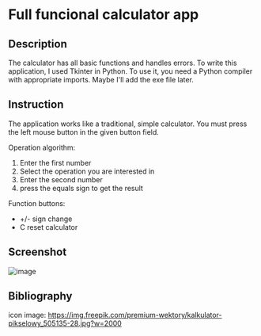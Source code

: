 # Full funcional calculator app

## Description
The calculator has all basic functions and handles errors.
To write this application, I used Tkinter in Python. To use it, you need a Python compiler with appropriate imports. Maybe I'll add the exe file later.
## Instruction

The application works like a traditional, simple calculator. You must press the left mouse button in the given button field.

Operation algorithm:
1) Enter the first number
2) Select the operation you are interested in
3) Enter the second number
4) press the equals sign to get the result

Function buttons:
- +/- sign change
- C reset calculator

## Screenshot

![image](https://github.com/Helltaker1/Calculator/assets/111696215/9c8725f5-b803-4bbe-ad85-a91d9942e3ec)

## Bibliography
icon image: <https://img.freepik.com/premium-wektory/kalkulator-pikselowy_505135-28.jpg?w=2000>

